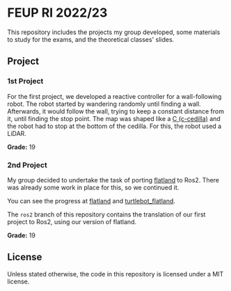 # FEUP RI 2022/23

This repository includes the projects my group developed, some materials to
study for the exams, and the theoretical classes' slides.

## Project

### 1st Project

For the first project, we developed a reactive controller for a wall-following
robot. The robot started by wandering randomly until finding a wall. Afterwards,
it would follow the wall, trying to keep a constant distance from it, until
finding the stop point. The map was shaped like a
[Ç (c-cedilla)](https://en.wikipedia.org/wiki/%C3%87) and the robot had to stop
at the bottom of the cedilla. For this, the robot used a LiDAR.

**Grade:** 19

### 2nd Project

My group decided to undertake the task of porting
[flatland](https://github.com/avidbots/flatland) to Ros2. There was already some
work in place for this, so we continued it.

You can see the progress at [flatland](https://github.com/joaoCostaIFG/flatland)
and [turtlebot_flatland](https://github.com/joaoCostaIFG/turtlebot_flatland).

The `ros2` branch of this repository contains the translation of our first
project to Ros2, using our version of flatland.

**Grade:** 19

## License

Unless stated otherwise, the code in this repository is licensed under a MIT
license.
